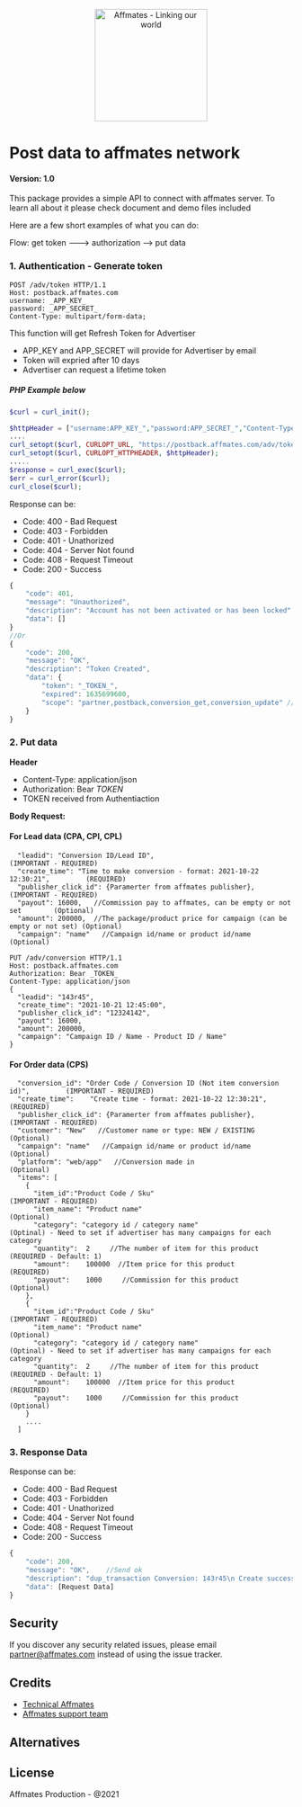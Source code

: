 <p align="center"><img src="https://user-images.githubusercontent.com/92972462/138407033-d1661864-0dab-4880-8546-7bbd436f4a06.png" width="200px" alt="Affmates - Linking our world"></p>

# Post data to affmates network
#### Version: 1.0

This package provides a
simple API to connect with affmates server. To learn all about it please check  document and demo files included

Here are a few short examples of what you can do:

Flow: get token ---> authorization --> put data

### 1. Authentication - Generate token
```
POST /adv/token HTTP/1.1
Host: postback.affmates.com
username: _APP_KEY_
password: _APP_SECRET_
Content-Type: multipart/form-data;
```
This function will get Refresh Token for Advertiser
- APP_KEY and APP_SECRET will provide for Advertiser by email
- Token will expried after 10 days
- Advertiser can request a lifetime token

##### PHP Example below
```php
$curl = curl_init();

$httpHeader = ["username:APP_KEY_","password:APP_SECRET_","Content-Type:application/json"];
....
curl_setopt($curl, CURLOPT_URL, "https://postback.affmates.com/adv/token");
curl_setopt($curl, CURLOPT_HTTPHEADER, $httpHeader);
.....
$response = curl_exec($curl);
$err = curl_error($curl);
curl_close($curl);
```
Response can be:
- Code: 400 -  Bad Request
- Code: 403 -  Forbidden
- Code: 401 -  Unathorized
- Code: 404 -  Server Not found
- Code: 408 -  Request Timeout
- Code: 200 -  Success
```javascript
{
    "code": 401,
    "message": "Unauthorized",
    "description": "Account has not been activated or has been locked",
    "data": []
}
//Or
{
    "code": 200,
    "message": "OK",
    "description": "Token Created",
    "data": {
        "token": "_TOKEN_",
        "expired": 1635699600,
        "scope": "partner,postback,conversion_get,conversion_update" //List of scopes available
    }
}
```
### 2. Put data

<strong>Header</strong>
+ Content-Type: application/json
+ Authorization: Bear _TOKEN_
+ TOKEN received from Authentiaction

<strong>Body Request:</strong>
#### For Lead data (CPA, CPI, CPL)
```
  "leadid": "Conversion ID/Lead ID",                                              (IMPORTANT - REQUIRED)        
  "create_time": "Time to make conversion - format: 2021-10-22 12:30:21",         (REQUIRED)
  "publisher_click_id": {Paramerter from affmates publisher},                     (IMPORTANT - REQUIRED)
  "payout": 16000,   //Commission pay to affmates, can be empty or not set        (Optional)
  "amount": 200000,  //The package/product price for campaign (can be empty or not set) (Optional)
  "campaign": "name"   //Campaign id/name or product id/name                      (Optional)
```
```
PUT /adv/conversion HTTP/1.1
Host: postback.affmates.com
Authorization: Bear _TOKEN_
Content-Type: application/json
{
  "leadid": "143r45",
  "create_time": "2021-10-21 12:45:00",
  "publisher_click_id": "12324142",
  "payout": 16000,
  "amount": 200000,
  "campaign": "Campaign ID / Name - Product ID / Name"
}
```
#### For Order data (CPS)
```
  "conversion_id": "Order Code / Conversion ID (Not item conversion id)",         (IMPORTANT - REQUIRED)        
  "create_time":    "Create time - format: 2021-10-22 12:30:21",                  (REQUIRED)
  "publisher_click_id": {Paramerter from affmates publisher},                     (IMPORTANT - REQUIRED)
  "customer": "New"   //Customer name or type: NEW / EXISTING                     (Optional)
  "campaign": "name"   //Campaign id/name or product id/name                      (Optional)
  "platform": "web/app"   //Conversion made in                                    (Optional)
  "items": [
    {
      "item_id":"Product Code / Sku"                                              (IMPORTANT - REQUIRED)
      "item_name": "Product name"                                                 (Optional)
      "category": "category id / category name"                                   (Optinal) - Need to set if advertiser has many campaigns for each category
      "quantity":  2     //The number of item for this product                    (REQUIRED - Default: 1)
      "amount":    100000  //Item price for this product                          (REQUIRED)
      "payout":    1000     //Commission for this product                         (Optional)
    },
    {
      "item_id":"Product Code / Sku"                                              (IMPORTANT - REQUIRED)
      "item_name": "Product name"                                                 (Optional)
      "category": "category id / category name"                                   (Optinal) - Need to set if advertiser has many campaigns for each category
      "quantity":  2     //The number of item for this product                    (REQUIRED - Default: 1)
      "amount":    100000  //Item price for this product                          (REQUIRED)
      "payout":    1000     //Commission for this product                         (Optional)
    }
    ....
  ]
```
### 3. Response Data
Response can be:
- Code: 400 -  Bad Request
- Code: 403 -  Forbidden
- Code: 401 -  Unathorized
- Code: 404 -  Server Not found
- Code: 408 -  Request Timeout
- Code: 200 -  Success
```javascript
{
    "code": 200,
    "message": "OK",    //Send ok
    "description": "dup_transaction Conversion: 143r45\n Create success conversion: 203423\n No_subscript Conversion: 2134421", 
    "data": [Request Data]
}
```

## Security

If you discover any security related issues, please email [partner@affmates.com](mailto:partner@affmates.com) instead of using the issue tracker.

## Credits

- [Technical Affmates](https://github.com/affmates)
- [Affmates support team](https://affmates.com)

## Alternatives



## License

Affmates Production - @2021

